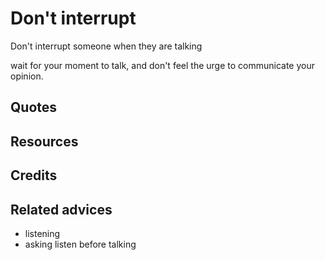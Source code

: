 
# Don't interrupt

Don't interrupt someone when they are talking

wait for your moment to talk, and don't feel the urge to communicate your opinion. 

## Quotes

## Resources

## Credits

## Related advices

- listening
- asking
listen before talking

